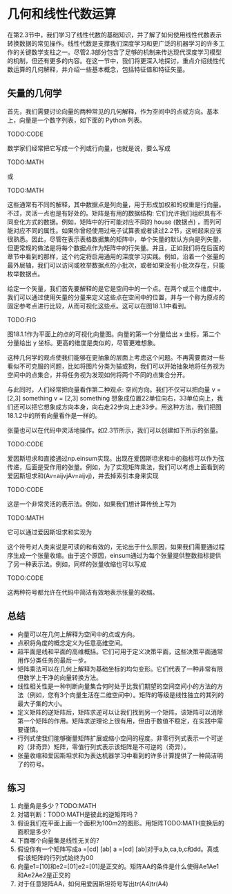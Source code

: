 

<!--
 * @version:
 * @Author:  StevenJokess https://github.com/StevenJokess
 * @Date: 2020-07-05 17:06:57
 * @LastEditors:  StevenJokess https://github.com/StevenJokess
 * @LastEditTime: 2020-07-05 18:34:28
 * @Description:
 * @TODO::
 * @Reference:http://preview.d2l.ai/d2l-en/PR-1117/chapter_appendix-mathematics-for-deep-learning/geometry-linear-algebraic-ops.html
-->

# 几何和线性代数运算

在第2.3节中，我们学习了线性代数的基础知识，并了解了如何使用线性代数表示转换数据的常见操作。线性代数是支撑我们深度学习和更广泛的机器学习的许多工作的关键数学支柱之一。尽管2.3部分包含了足够的机制来传达现代深度学习模型的机制，但还有更多的内容。在这一节中，我们将更深入地探讨，重点介绍线性代数运算的几何解释，并介绍一些基本概念，包括特征值和特征矢量。

## 矢量的几何学

首先，我们需要讨论向量的两种常见的几何解释，作为空间中的点或方向。基本上，向量是一个数字列表，如下面的 Python 列表。

TODO:CODE

数学家们经常把它写成一个列或行向量，也就是说，要么写成

TODO:MATH

或

TODO:MATH

这些通常有不同的解释，其中数据点是列向量，用于形成加权和的权重是行向量。不过，灵活一点也是有好处的。矩阵是有用的数据结构: 它们允许我们组织具有不同变化方式的数据。例如，矩阵中的行可能对应不同的 house (数据点) ，而列可能对应不同的属性。如果你曾经使用过电子试算表或者读过2.2节，这听起来应该很熟悉。因此，尽管在表示表格数据集的矩阵中，单个矢量的默认方向是列矢量，但更常规的做法是将每个数据点作为矩阵中的行矢量。并且，正如我们将在后面的章节中看到的那样，这个约定将启用通用的深度学习实践。例如，沿着一个张量的最外层轴，我们可以访问或枚举数据点的小批次，或者如果没有小批次存在，只能枚举数据点。

给定一个矢量，我们首先要解释的是它是空间中的一个点。在两个或三个维度中，我们可以通过使用矢量的分量来定义这些点在空间中的位置，并与一个称为原点的固定参考点进行比较，从而可视化这些点。这可以在图18.1.1中看到。

TODO:FIG

图18.1.1作为平面上的点的可视化向量图。向量的第一个分量给出 x 坐标，第二个分量给出 y 坐标。更高的维度是类似的，尽管更难想象。

这种几何学的观点使我们能够在更抽象的层面上考虑这个问题。不再需要面对一些看似不可克服的问题，比如将图片分类为猫或狗，我们可以开始抽象地将任务视为空间中的点集合，并将任务视为发现如何将两个不同的点集合分开。

与此同时，人们经常把向量看作第二种观点: 空间方向。我们不仅可以把向量 v = [2,3] something v = [2,3] something 想象成位置22单位向右，33单位向上，我们还可以把它想象成方向本身，向右走22步向上走33步。用这种方法，我们把图18.1.2中的所有向量看作是一样的。

张量也可以在代码中灵活地操作。如2.3节所示，我们可以创建如下所示的张量。

TODO:CODE

爱因斯坦求和直接通过np.einsum实现。出现在爱因斯坦求和中的指标可以作为弦传递，后面是受作用的张量。例如，为了实现矩阵乘法，我们可以考虑上面看到的爱因斯坦求和(Av=aijvjAv=aijvj)，并去掉索引本身来实现

TODO:CODE

这是一个非常灵活的表示法。例如，如果我们想计算传统上写为

TODO:MATH

它可以通过爱因斯坦求和实现为

这个符号对人类来说是可读的和有效的，无论出于什么原因，如果我们需要通过程序生成一个张量收缩。由于这个原因，einsum通过为每个张量提供整数指标提供了另一种表示法。例如，同样的张量收缩也可以写成

TODO:CODE

这两种符号都允许在代码中简洁有效地表示张量的收缩。

## 总结

* 向量可以在几何上解释为空间中的点或方向。
* 点积将角度的概念定义为任意高维空间。
* 超平面是线和平面的高维概括。它们可用于定义决策平面，这些决策平面通常用作分类任务的最后一步。
* 矩阵乘法可以在几何上解释为基础坐标的均匀变形。它们代表了一种非常有限但数学上干净的向量转换方法。
* 线性相关性是一种判断向量集合何时处于比我们期望的空间空间小的方法的方法（例如，您有3个向量生活在二维空间中）。矩阵的等级是线性独立的其列的最大子集的大小。
* 定义矩阵的逆矩阵后，矩阵求逆可以让我们找到另一个矩阵，该矩阵可以消除第一个矩阵的作用。矩阵求逆理论上很有用，但由于数值不稳定，在实践中需要谨慎。
* 行列式使我们能够衡量矩阵扩展或缩小空间的程度。非零行列式表示一个可逆的（非奇异）矩阵，零值行列式表示该矩阵是不可逆的（奇异）。
* 张量收缩和爱因斯坦求和为表达机器学习中看到的许多计算提供了一种简洁明了的符号。

## 练习

1. 向量角是多少？TODO:MATH
1. 对错判断：TODO:MATH是彼此的逆矩阵吗？
1. 假设我们在平面上画一个面积为100m2的图形。用矩阵TODO:MATH变换后的面积是多少?
1. 下面哪个向量集是线性无关的?
1. 假设你有一个矩阵写成a =[cd] [ab] a =[cd] [ab]对于a,b,ca,b,c和dd。真或假:该矩阵的行列式始终为00
1. 向量e1=[10]和e2=[01]e2=[01]是正交的。矩阵AA的条件是什么使得Ae1Ae1和Ae2Ae2是正交的
1. 对于任意矩阵AA，如何用爱因斯坦符号写出tr(A4)tr(A4)
